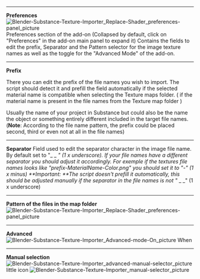 ***

**Preferences**
![Blender-Substance-Texture-Importer_Replace-Shader_preferences-panel_picture](http://kos-design.com/images/wikipics/Preferences-panel.png  "Preferences-panel")
Preferences section of the add-on 
(Collapsed by default, click on "Preferences" in the add-on main panel to expand it)
Contains the fields to edit the prefix, Separator and the Pattern selector for the image texture names as well as the toggle for the "Advanced Mode" of the add-on.
***
**Prefix**

There you can edit the prefix of the file names you wish to import. 
The script should detect it and prefill the field automatically if the selected material name is compatible when selecting the Texture maps folder. ( if the material name is present in the file names from the Texture map folder )

Usually the name of your project in Substance but could also be the name the object or something entirely different included in the target file names.
(**Note**: According to the file name pattern, the prefix could be placed second, third or even not at all in the file names) 

***

**Separator**
Field used to edit the separator character in the image file name. By default set to "_ _ _" (1 x underscore). If your file names have a different separator you should adjust it accordingly.
For exemple if the textures file names looks like "prefix-MaterialName-Color.png" you should set it to "-" (1 x minus)
**Important: **The script doesn't prefill it automatically, this should be adjusted manually if the separator in the file names is not "_ _ _" (1 x underscore)
***

**Pattern of the files in the map folder**
![Blender-Substance-Texture-Importer_Replace-Shader_preferences-panel_picture](http://kos-design.com/images/wikipics/patterns-list.png  "patterns-list")

***

**Advanced**
![Blender-Substance-Texture-Importer_Advanced-mode-On_picture](http://kos-design.com/images/wikipics/Preferences-panel-Advanced-mode-On.png  "Preferences-panel-Advanced-mode")
When 

***

**Manual selection**
![Blender-Substance-Texture-Importer_advanced-manual-selector_picture](http://kos-design.com/images/wikipics/advanced-manual-selector.png  "patterns-list")
little icon ![Blender-Substance-Texture-Importer_manual-selector_picture](http://kos-design.com/images/wikipics/manual-selector.png  "manual-selector")
